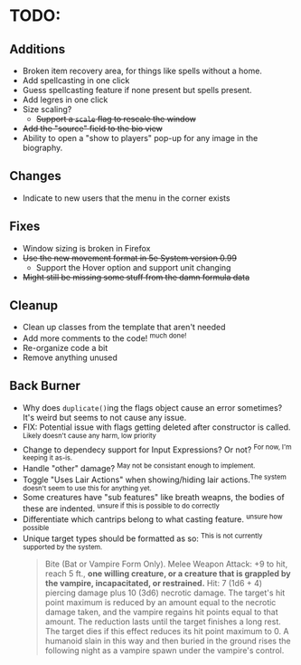 # TODO:

## Additions
- Broken item recovery area, for things like spells without a home.
- Add spellcasting in one click
- Guess spellcasting feature if none present but spells present.
- Add legres in one click
- Size scaling?
  - ~~Support a `scale` flag to rescale the window~~
- ~~Add the "source" field to the bio view~~
- Ability to open a "show to players" pop-up for any image in the biography.
  
## Changes
- Indicate to new users that the menu in the corner exists
  
## Fixes
- Window sizing is broken in Firefox
- ~~Use the new movement format in 5e System version 0.99~~
  - Support the Hover option and support unit changing
- ~~Might still be missing some stuff from the damn formula data~~

## Cleanup
- Clean up classes from the template that aren't needed
- Add more comments to the code! <sup>much done!</sup>
- Re-organize code a bit
- Remove anything unused

## Back Burner
- Why does `duplicate()`ing the flags object cause an error sometimes? It's weird but seems to not cause any issue.
- FIX: Potential issue with flags getting deleted after constructor is called. <sup>Likely doesn't cause any harm, low priority</sup>
- Change to dependecy support for Input Expressions? Or not? <sup>For now, I'm keeping it as-is.</sup>
- Handle "other" damage? <sup>May not be consistant enough to implement.</sup>
- Toggle "Uses Lair Actions" when showing/hiding lair actions.<sup>The system doesn't seem to use this for anything yet.</sup>
- Some creatures have "sub features" like breath weapns, the bodies of these are indented. <sup>unsure if this is possible to do correctly</sup>
- Differentiate which cantrips belong to what casting feature. <sup>unsure how possible</sup>
- Unique target types should be formatted as so: <sup>This is not currently supported by the system.</sup>
	> Bite (Bat or Vampire Form Only). Melee Weapon Attack: +9 to hit, reach 5 ft., **one willing creature, or a creature that is grappled by the vampire, incapacitated, or restrained.** Hit: 7 (1d6 + 4) piercing damage plus 10 (3d6) necrotic damage. The target's hit point maximum is reduced by an amount equal to the necrotic damage taken, and the vampire regains hit points equal to that amount. The reduction lasts until the target finishes a long rest. The target dies if this effect reduces its hit point maximum to 0. A humanoid slain in this way and then buried in the ground rises the following night as a vampire spawn under the vampire's control.
